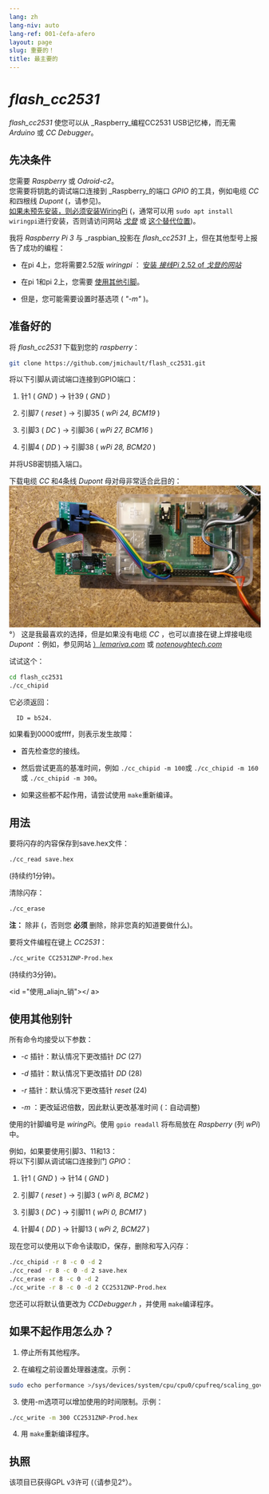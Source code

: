 ```yaml
---
lang: zh
lang-niv: auto
lang-ref: 001-ĉefa-afero
layout: page
slug: 重要的！
title: 最主要的
---
```


# _flash\_cc2531_
 _flash\_cc2531_ 使您可以从 _Raspberry_编程CC2531 USB记忆棒，而无需 _Arduino_ 或 _CC Debugger_。

## 先决条件
您需要 _Raspberry_ 或 _Odroid-c2_。  
您需要将钥匙的调试端口连接到 _Raspberry_的端口 _GPIO_ 的工具，例如电缆 _CC_ 和四根线 _Dupont_ (，请参见)。   
[如果未预先安装，则必须安装WiringPi](http://wiringpi.com/)  (，通常可以用 `sudo apt install wiringpi`进行安装，否则请访问网站 [ _戈登_](http://wiringpi.com/) 或 [这个替代位置](https://github.com/WiringPi/WiringPi))。  

我将 _Raspberry Pi 3_ 与 _raspbian_投影在 _flash\_cc2531_ 上，但在其他型号上报告了成功的编程：  
 * 在pi 4上，您将需要2.52版 _wiringpi_ ：  [安装 _接线Pi_ 2.52 of _戈登的网站_](http://wiringpi.com/wiringpi-updated-to-2-52-for-the-raspberry-pi-4b/)



 * 在pi 1和pi 2上，您需要 [使用其他引脚](#uzi_aliajn_pinglojn)。


 * 但是，您可能需要设置时基选项 ( _"-m"_ )。



## 准备好的

将 _flash\_cc2531_ 下载到您的 _raspberry_：
```bash
git clone https://github.com/jmichault/flash_cc2531.git
```

将以下引脚从调试端口连接到GPIO端口：

 1. 针1 ( _GND_ ) -> 针39 ( _GND_ )


 2. 引脚7 ( _reset_ ) -> 引脚35 ( _wPi 24, BCM19_ )


 3. 引脚3 ( _DC_ ) -> 引脚36 ( _wPi 27, BCM16_ )


 4. 引脚4 ( _DD_ ) -> 引脚38 ( _wPi 28, BCM20_ )



并将USB密钥插入端口。

下载电缆 _CC_ 和4条线 _Dupont_ 母对母非常适合此目的：
![键的照片和 _覆盆子_](https://github.com/jmichault/files/raw/master/Raspberry-CC2531.jpg)°）
这是我最喜欢的选择，但是如果没有电缆 _CC_ ，也可以直接在键上焊接电缆 _Dupont_ ：例如，参见网站 [ ）_lemariva.com_](https://lemariva.com/blog/2019/08/zigbee-flashing-cc2531-using-raspberry-pi-without-cc-debugger) 或 [ _notenoughtech.com_](https://notenoughtech.com/home-automation/flashing-cc2531-without-cc-debugger/)


试试这个：
```bash
cd flash_cc2531
./cc_chipid
```
它必须返回：
```
  ID = b524.
```
如果看到0000或ffff，则表示发生故障：  
 * 首先检查您的接线。


 * 然后尝试更高的基准时间，例如 `./cc_chipid -m 100`或 `./cc_chipid -m 160` 或 `./cc_chipid -m 300`。


 * 如果这些都不起作用，请尝试使用 `make`重新编译。




## 用法
要将闪存的内容保存到save.hex文件：
```bash
./cc_read save.hex
```
(持续约1分钟)。

清除闪存：
```bash
./cc_erase
```
**注：** 除非 (，否则您 **必须** 删除，除非您真的知道要做什么)。

要将文件编程在键上 _CC2531_：
```bash
./cc_write CC2531ZNP-Prod.hex
```
(持续约3分钟)。

<id ="使用_aliajn_销"></ a>
## 使用其他别针

所有命令均接受以下参数：

 * _-c_ 插针：默认情况下更改插针 _DC_ (27)


 * _-d_ 插针：默认情况下更改插针 _DD_ (28)


 * _-r_ 插针：默认情况下更改插针 _reset_ (24)


 * _-m_ ：更改延迟倍数，因此默认更改基准时间 (：自动调整)



使用的针脚编号是 _wiringPi_。使用 `gpio readall` 将布局放在 _Raspberry_ (列 _wPi_)中。

例如，如果要使用引脚3、11和13：  
将以下引脚从调试端口连接到门 _GPIO_：

 1. 针1 ( _GND_ ) -> 针14 ( _GND_ )


 2. 引脚7 ( _reset_ ) -> 引脚3 ( _wPi 8, BCM2_ )


 3. 引脚3 ( _DC_ ) -> 引脚11 ( _wPi 0, BCM17_ )


 4. 针脚4 ( _DD_ ) -> 针脚13 ( _wPi 2, BCM27_ )



现在您可以使用以下命令读取ID，保存，删除和写入闪存：
```bash
./cc_chipid -r 8 -c 0 -d 2
./cc_read -r 8 -c 0 -d 2 save.hex
./cc_erase -r 8 -c 0 -d 2
./cc_write -r 8 -c 0 -d 2 CC2531ZNP-Prod.hex
```

您还可以将默认值更改为 _CCDebugger.h_ ，并使用 `make`编译程序。

## 如果不起作用怎么办？

1. 停止所有其他程序。


2. 在编程之前设置处理器速度。示例：  


```bash
sudo echo performance >/sys/devices/system/cpu/cpu0/cpufreq/scaling_governor
```
3. 使用-m选项可以增加使用的时间限制。示例：  


```bash
./cc_write -m 300 CC2531ZNP-Prod.hex
```
4. 用 `make`重新编译程序。



## 执照

该项目已获得GPL v3许可 (（请参见2°）。
